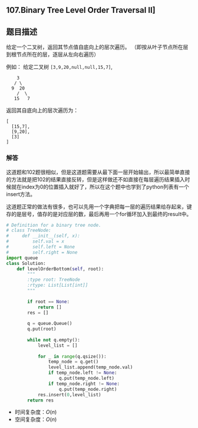 ## 107.Binary Tree Level Order Traversal II]

## 题目描述

给定一个二叉树，返回其节点值自底向上的层次遍历。 （即按从叶子节点所在层到根节点所在的层，逐层从左向右遍历）

例如：
给定二叉树 `[3,9,20,null,null,15,7]`,

```
    3
   / \
  9  20
    /  \
   15   7
```

返回其自底向上的层次遍历为：

```
[
  [15,7],
  [9,20],
  [3]
]
```



### 解答

​	这道题和102题很相似，但是这道题需要从最下面一层开始输出，所以最简单直接的方法就是把102的结果直接反转，但是这样做还不如直接在每层遍历结果插入时候就在index为0的位置插入就好了，所以在这个题中也学到了python列表有一个insert方法。

​	这道题正常的做法有很多，也可以先用一个字典把每一层的遍历结果给存起来，键存的是层号，值存的是对应层的数，最后再用一个for循环加入到最终的result中。

```python
# Definition for a binary tree node.
# class TreeNode:
#     def __init__(self, x):
#         self.val = x
#         self.left = None
#         self.right = None
import queue
class Solution:
    def levelOrderBottom(self, root):
        """
        :type root: TreeNode
        :rtype: List[List[int]]
        """
    
        if root == None:
            return []
        res = []
        
        q = queue.Queue()
        q.put(root)
        
        while not q.empty():
            level_list = []
            
            for _ in range(q.qsize()):
                temp_node = q.get()
                level_list.append(temp_node.val)
                if temp_node.left != None:
                    q.put(temp_node.left)
                if temp_node.right != None:
                    q.put(temp_node.right)  
            res.insert(0,level_list)
        return res
```

- 时间复杂度：$O(n)$
- 空间复杂度：$O(n)$ 